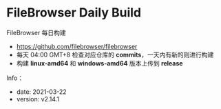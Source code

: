 # FileBrowser Daily Build

FileBrowser 每日构建
- https://github.com/filebrowser/filebrowser
- 每天 04:00 GMT+8 检查对应仓库的 **commits**，一天内有新的则进行构建
- 构建 **linux-amd64** 和 **windows-amd64** 版本上传到 **release**

Info：
- date: 2021-03-22
- version: v2.14.1